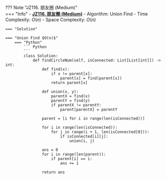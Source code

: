 ??? Note "JZ116. 朋友圈 (Medium)"    
    === "Info"
        - **<a href="https://leetcode-cn.com/problems/bLyHh0/" target="_blank">JZ116. 朋友圈 (Medium)</a>**
        - Algorithm: Union Find
        - Time Complexity: $O(n)$
        - Space Complexity: $O(n)$

    === "Solution"

    === "Union Find $O(n)$"
        === "Python"
            ``` Python            
            ```
            class Solution:
                def findCircleNum(self, isConnected: List[List[int]]) -> int:
                    def find(x):
                        if x != parent[x]:
                            parent[x] = find(parent[x])
                        return parent[x]
                    
                    def union(x, y):
                        parentX = find(x)
                        parentY = find(y)
                        if parentX != parentY:
                            parent[parentX] = parentY

                    parent = [i for i in range(len(isConnected))]

                    for i in range(len(isConnected)):
                        for j in range(i + 1, len(isConnected[0])):
                            if isConnected[i][j]:
                                union(i, j)
                    
                    ans = 0
                    for i in range(len(parent)):
                        if parent[i] == i:
                            ans += 1

                    return ans